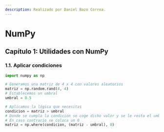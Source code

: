 ```yaml
---
description: Realizado por Daniel Bazo Correa.
---
```


# NumPy

## Capítulo 1: Utilidades con NumPy

### 1.1. Aplicar condiciones

```python
import numpy as np

# Generamos una matriz de 4 x 4 con valores aleatorios
matriz = np.random.rand(4, 4)
# Establecemos un umbral
umbral = 0.5

# Aplicamos la lógica que necesitas
condicion = matriz > umbral
# Donde se cumpla la condicion se coge dicho valor y se le resta el umbral
# En caso contrario se coloca un 0
matriz = np.where(condicion, (matriz - umbral), 0)
```
